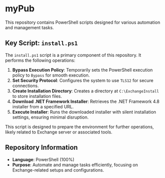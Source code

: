 # myPub

This repository contains PowerShell scripts designed for various automation and management tasks.

## Key Script: `install.ps1`

The `install.ps1` script is a primary component of this repository. It performs the following operations:

1. **Bypass Execution Policy**: Temporarily sets the PowerShell execution policy to `Bypass` for smooth execution.
2. **Set Security Protocol**: Configures the system to use `TLS12` for secure connections.
3. **Create Installation Directory**: Creates a directory at `C:\ExchangeInstall` to store installation files.
4. **Download .NET Framework Installer**: Retrieves the .NET Framework 4.8 installer from a specified URL.
5. **Execute Installer**: Runs the downloaded installer with silent installation settings, ensuring minimal disruption.

This script is designed to prepare the environment for further operations, likely related to Exchange server or associated tools.

## Repository Information

- **Language**: PowerShell (100%)
- **Purpose**: Automate and manage tasks efficiently, focusing on Exchange-related setups and configurations.

